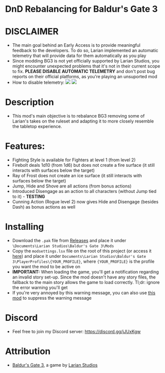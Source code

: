 DnD Rebalancing for Baldur's Gate 3
=======

# DISCLAIMER
* The main goal behind an Early Access is to provide meaningful feedback to the developers. To do so, Larian implemented an automatic telemetry that will provide data for them automatically as you play
* Since modding BG3 is not yet officially supported by Larian Studios, you might encounter unexpected problems that it's not in their current scope to fix. **PLEASE DISABLE AUTOMATIC TELEMETRY** and don't post bug reports on their official platforms, as you're playing an unsuported mod
* How to disable telemetry:
![](https://i.imgur.com/8BSSPiW.png)
![](https://i.imgur.com/huTu79h.png)

# Description
* This mod's main objective is to rebalance BG3 removing some of Larian's takes on the ruleset and adapting it to more closely resemble the tabletop experience.

# Features:
* Fighting Style is available for Fighters at level 1 (from level 2)
* Firebolt deals 1d10 (from 1d6) but does not create a fire surface (it still interacts with surfaces below the target)
* Ray of Frost does not create an ice surface (it still interacts with surfaces below the target)
* Jump, Hide and Shove are all actions (from bonus actions)
* Introduced Disengage as an action to all characters (without Jump tied to it) - **TESTING**
* Cunning Action (Rogue level 2) now gives Hide and Disengage (besides Dash) as bonus actions as well

# Installing
* Download the `.pak` file from [Releases](https://github.com/ZerdBG3/DnD-Rebalancing/releases) and place it under `\Documents\Larian Studios\Baldur's Gate 3\Mods`
* Copy the `modsettings.lsx` file on the root of this project (or access it [here](https://github.com/ZerdBG3/DnD-Rebalancing/blob/main/modsettings.lsx)) and place it under `Documents\Larian Studios\Baldur's Gate 3\PlayerProfiles\{YOUR_PROFILE}`, where `{YOUR_PROFILE}` is the profile you want the mod to be active on
* **IMPORTANT:** When loading the game, you'll get a notification regarding an invalid story set-up. Since the mod doesn't have any story files, the fallback to the main story allows the game to load correctly. Tl;dr: ignore the error warning you'll get
* If you're very annoyed by this warning message, you can also use [this mod](https://www.nexusmods.com/baldursgate3/mods/13) to suppress the warning message

# Discord
* Feel free to join my Discord server: https://discord.gg/jJUxKgw

# Attribution
- [Baldur's Gate 3](https://store.steampowered.com/app/1086940/Baldurs_Gate_3/), a game by [Larian Studios](http://larian.com/)
